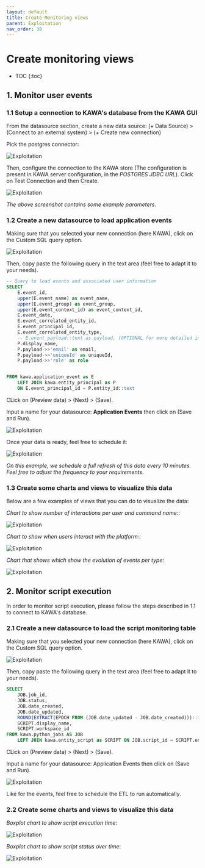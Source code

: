 ```yaml
---
layout: default
title: Create Monitoring views
parent: Exploitation
nav_order: 38
---
```


# Create monitoring views

* TOC
{:toc}

## 1. Monitor user events

### 1.1 Setup a connection to KAWA's database from the KAWA GUI

From the datasource section, create a new data source:
(+ Data Source) > (Connect to an external system) > (+ Create new connection)

Pick the postgres connector:

![Exploitation](./readme-assets/exploitation2.png)

Then, configure the connection to the KAWA store (The configuration is present in KAWA server configuration, in the _POSTGRES JDBC URL_). Click on Test Connection and then Create.

![Exploitation](./readme-assets/exploitation1.png)

_The above screenshot contains some example parameters_.

### 1.2 Create a new datasource to load application events

Making sure that you selected your new connection (here KAWA), click on the Custom SQL query option.

![Exploitation](./readme-assets/exploitation3.png)

Then, copy paste the following query in the text area (feel free to adapt it to your needs).

```sql
-- Query to load events and associated user information
SELECT
    E.event_id,
    upper(E.event_name) as event_name,
    upper(E.event_group) as event_group,
    upper(E.event_context_id) as event_context_id,
    E.event_date,
    E.event_correlated_entity_id,
    E.event_principal_id,
    E.event_correlated_entity_type,
    -- E.event_payload::text as payload, (OPTIONAL for more detailed information)
    P.display_name,
    P.payload->>'email' as email,
    P.payload->>'uniqueId' as uniqueId,
    P.payload->>'role' as role


FROM kawa.application_event as E
    LEFT JOIN kawa.entity_principal as P 
    ON E.event_principal_id = P.entity_id::text

```

CLick on (Preview data) > (Next) > (Save).

Input a name for your datasource: __Application Events__ then click on (Save and Run).

![Exploitation](./readme-assets/exploitation4.png)

Once your data is ready, feel free to schedule it:

![Exploitation](./readme-assets/exploitation5.png)

_On this example, we schedule a full refresh of this data every 10 minutes. Feel free to adjust the frequency to your requirements._

### 1.3 Create some charts and views to visualize this data

Below are a few examples of views that you can do to visualize the data:

_Chart to show number of interactions per user and command name:_:

![Exploitation](./readme-assets/exploitation6.png)

_Chart to show when users interact with the platform:_:

![Exploitation](./readme-assets/exploitation7.png)


_Chart that shows which show the evolution of events per type_:

![Exploitation](./readme-assets/exploitation8.png)

## 2. Monitor script execution

In order to monitor script execution, please follow the steps described in 1.1 to connect to KAWA's database.

### 2.1 Create a new datasource to load the script monitoring table

Making sure that you selected your new connection (here KAWA), click on the Custom SQL query option.

![Exploitation](./readme-assets/exploitation3.png)

Then, copy paste the following query in the text area (feel free to adapt it to your needs).


```sql
SELECT
    JOB.job_id,
    JOB.status,
    JOB.date_created,
    JOB.date_updated,
    ROUND(EXTRACT(EPOCH FROM (JOB.date_updated - JOB.date_created)))::int AS duration_seconds,
    SCRIPT.display_name,
    SCRIPT.workspace_id
FROM kawa.python_jobs AS JOB
    LEFT JOIN kawa.entity_script as SCRIPT ON JOB.script_id = SCRIPT.entity_id
```

CLick on (Preview data) > (Next) > (Save).

Input a name for your datasource: Application Events then click on (Save and Run).

![Exploitation](./readme-assets/exploitation0.png)

Like for the events, feel free to schedule the ETL to run automatically.

### 2.2 Create some charts and views to visualize this data

_Boxplot chart to show script execution time_:

![Exploitation](./readme-assets/exploitation9.png)

_Boxplot chart to show script status over time_:

![Exploitation](./readme-assets/exploitation10.png)